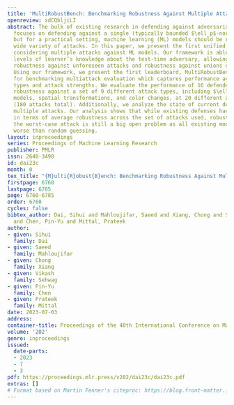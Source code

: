 ```yaml
---
title: 'MultiRobustBench: Benchmarking Robustness Against Multiple Attacks'
openreview: xdCQbljiLI
abstract: The bulk of existing research in defending against adversarial examples
  focuses on defending against a single (typically bounded $\ell_p$-norm) attack,
  but for a practical setting, machine learning (ML) models should be robust to a
  wide variety of attacks. In this paper, we present the first unified framework for
  considering multiple attacks against ML models. Our framework is able to model different
  levels of learner’s knowledge about the test-time adversary, allowing us to model
  robustness against unforeseen attacks and robustness against unions of attacks.
  Using our framework, we present the first leaderboard, MultiRobustBench (https://multirobustbench.github.io),
  for benchmarking multiattack evaluation which captures performance across attack
  types and attack strengths. We evaluate the performance of 16 defended models for
  robustness against a set of 9 different attack types, including $\ell_p$-based threat
  models, spatial transformations, and color changes, at 20 different attack strengths
  (180 attacks total). Additionally, we analyze the state of current defenses against
  multiple attacks. Our analysis shows that while existing defenses have made progress
  in terms of average robustness across the set of attacks used, robustness against
  the worst-case attack is still a big open problem as all existing models perform
  worse than random guessing.
layout: inproceedings
series: Proceedings of Machine Learning Research
publisher: PMLR
issn: 2640-3498
id: dai23c
month: 0
tex_title: "{M}ulti{R}obust{B}ench: Benchmarking Robustness Against Multiple Attacks"
firstpage: 6760
lastpage: 6785
page: 6760-6785
order: 6760
cycles: false
bibtex_author: Dai, Sihui and Mahloujifar, Saeed and Xiang, Chong and Sehwag, Vikash
  and Chen, Pin-Yu and Mittal, Prateek
author:
- given: Sihui
  family: Dai
- given: Saeed
  family: Mahloujifar
- given: Chong
  family: Xiang
- given: Vikash
  family: Sehwag
- given: Pin-Yu
  family: Chen
- given: Prateek
  family: Mittal
date: 2023-07-03
address: 
container-title: Proceedings of the 40th International Conference on Machine Learning
volume: '202'
genre: inproceedings
issued:
  date-parts:
  - 2023
  - 7
  - 3
pdf: https://proceedings.mlr.press/v202/dai23c/dai23c.pdf
extras: []
# Format based on Martin Fenner's citeproc: https://blog.front-matter.io/posts/citeproc-yaml-for-bibliographies/
---
```

